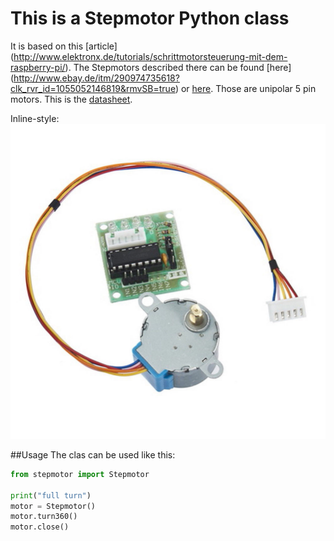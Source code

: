 # This is a Stepmotor Python class 
It is based on this [article] (http://www.elektronx.de/tutorials/schrittmotorsteuerung-mit-dem-raspberry-pi/).
The Stepmotors described there can be found [here] (http://www.ebay.de/itm/290974735618?clk_rvr_id=1055052146819&rmvSB=true) or [here](https://www.amazon.de/28BYJ-48-28BYJ48-4-Phase-Arduino-Stepper/dp/B00ATA5MFE?ie=UTF8&camp=1638&creative=19454&creativeASIN=B00ATA5MFE&linkCode=as2&redirect=true&ref_=as_li_ss_tl&tag=christhimbee-21). Those are unipolar 5 pin motors. This is the [datasheet](http://www.raspberrypi-spy.co.uk/wp-content/uploads/2012/07/Stepper-Motor-28BJY-48-Datasheet.pdf). 

Inline-style: 
![Stepmotor](https://github.com/ludwigschuster/RasPi-GPIO-Stepmotor/blob/master/img/stepmotor.jpg "Stepmotor") 

##Usage
The clas can be used like this:
```python
from stepmotor import Stepmotor

print("full turn")
motor = Stepmotor()
motor.turn360()
motor.close()
```


